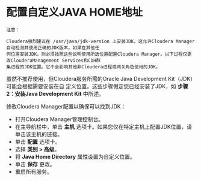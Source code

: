配置自定义JAVA HOME地址
================================================================================
```
注意：

Cloudera强烈建议在 /usr/java/jdk-version 上安装JDK，这允许Cloudera Manager自动检测并使用正确的JDK版本。如果在其他任
何位置安装JDK，则必须按照这些说明使用所选位置配置Cloudera Manager。以下过程仅更改ClouderaManagement Services和CDH群
集进程的JDK位置。它不会影响其他非Cloudera进程或网关角色使用的JDK。
```
虽然不推荐使用，但Cloudera服务所需的Oracle Java Development Kit（JDK）可能会根据需要安装在自
定义位置。这些步骤假定您已经安装了JDK，如 **步骤2：安装Java Development Kit** 中所述。

修改Cloudera Manager配置以确保可以找到JDK：
+ 打开Cloudera Manager管理控制台。
+ 在主导航栏中，单击 **主机** 选项卡。如果您仅在特定主机上配置JDK位置，请单击该主机的链接。
+ 单击 **配置** 选项卡。
+ 选择 **类别 > 高级**。
+ 将 **Java Home Directory** 属性设置为自定义位置。
+ 单击 **保存** 更改。
+ 重启所有服务。
